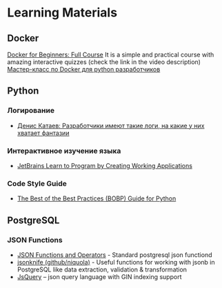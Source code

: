 # Learning Materials

## Docker
[Docker for Beginners: Full Course](https://www.youtube.com/watch?v=zJ6WbK9zFpI)
It is a simple and practical course with amazing interactive quizzes (check the link in the video description) 
[Мастер-класс по Docker для python разработчиков](https://www.youtube.com/watch?v=5LuHkG3fiFY&list=PL2lK53ydln6740IbnfOe51BZ5hFk4S9oo)

## Python

### Логирование
- [Денис Катаев: Разработчики имеют такие логи, на какие у них хватает фантазии](https://www.youtube.com/watch?v=ryVnQShxZA8)

### Интерактивное изучение языка
- [JetBrains Learn to Program by Creating Working Applications](https://hyperskill.org/)

### Code Style Guide
- [The Best of the Best Practices (BOBP) Guide for Python](https://gist.github.com/sloria/7001839)

## PostgreSQL

### JSON Functions
- [JSON Functions and Operators](https://www.postgresql.org/docs/12/functions-json.html) - Standard postgresql json functiond
- [jsonknife (github/niquola)](https://github.com/niquola/jsonknife) - Useful functions for working with jsonb in PostgreSQL like data extraction, validation & transformation
- [JsQuery](https://github.com/postgrespro/jsquery) – json query language with GIN indexing support
